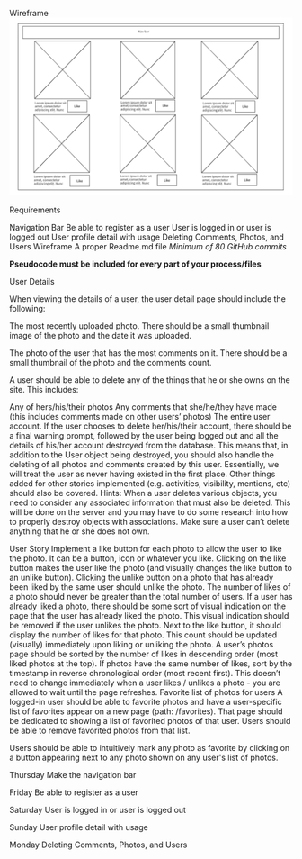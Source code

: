 Wireframe
![Wireframe](https://raw.githubusercontent.com/Jiaxi-Wu-Dev/react-photo-app/master/src/assets/wireframe.png)

Requirements

Navigation Bar
Be able to register as a user
User is logged in or user is logged out
User profile detail with usage
Deleting Comments, Photos, and Users
Wireframe 
A proper Readme.md file 
*Minimum of 80 GitHub commits*

**Pseudocode must be included for every part of your process/files**

User Details

When viewing the details of a user, the user detail page should include the following: 

The most recently uploaded photo. There should be a small thumbnail image of the photo and the date it was uploaded. 

The photo of the user that has the most comments on it. There should be a small thumbnail of the photo and the comments count.

A user should be able to delete any of the things that he or she owns on the site. This includes:

Any of hers/his/their photos
Any comments that she/he/they have made (this includes comments made on other users’ photos)
The entire user account. If the user chooses to delete her/his/their account, there should be a final warning prompt, followed by the user being logged out and all the details of his/her account destroyed from the database. This means that, in addition to the User object being destroyed, you should also handle the deleting of all photos and comments created by this user. Essentially, we will treat the user as never having existed in the first place. Other things added for other stories implemented (e.g. activities, visibility, mentions, etc) should also be covered.
Hints:
When a user deletes various objects, you need to consider any associated information that must also be deleted. This will be done on the server and you may have to do some research into how to properly destroy objects with associations. 
Make sure a user can’t delete anything that he or she does not own.
 

User Story
Implement a like button for each photo to allow the user to like the photo. It can be a button, icon or whatever you like.
Clicking on the like button makes the user like the photo (and visually changes the like button to an unlike button). Clicking the unlike button on a photo that has already been liked by the same user should unlike the photo.
The number of likes of a photo should never be greater than the total number of users.
If a user has already liked a photo, there should be some sort of visual indication on the page that the user has already liked the photo. This visual indication should be removed if the user unlikes the photo.
Next to the like button, it should display the number of likes for that photo. This count should be updated (visually) immediately upon liking or unliking the photo.
A user’s photos page should be sorted by the number of likes in descending order (most liked photos at the top). If photos have the same number of likes, sort by the timestamp in reverse chronological order (most recent first). This doesn’t need to change immediately when a user likes / unlikes a photo - you are allowed to wait until the page refreshes.
Favorite list of photos for users
A logged-in user should be able to favorite photos and have a user-specific list of favorites appear on a new page (path: /favorites). That page should be dedicated to showing a list of favorited photos of that user. Users should be able to remove favorited photos from that list.

Users should be able to intuitively mark any photo as favorite by clicking on a button appearing next to any photo shown on any user's list of photos.

Thursday 
Make the navigation bar


Friday
Be able to register as a user


Saturday
User is logged in or user is logged out

Sunday
User profile detail with usage

Monday
Deleting Comments, Photos, and Users
